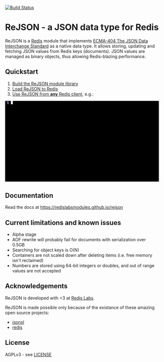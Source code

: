 [![Build Status](https://travis-ci.org/RedisLabsModules/rejson.svg?branch=master)](https://travis-ci.org/RedisLabsModules/rejson)

# ReJSON - a JSON data type for Redis

ReJSON is a [Redis](http://redis.io/) module that implements
[ECMA-404 The JSON Data Interchange Standard](http://json.org/) as a native data type. It allows
storing, updating and fetching JSON values from Redis keys (documents). JSON values are managed
as binary objects, thus allowing Redis-blazing performance. 

## Quickstart

1.  [Build the ReJSON module library](https://redislabsmodules.github.io/rejson/#building-the-module)
1.  [Load ReJSON to Redis](https://redislabsmodules.github.io/rejson/#loading-the-module-to-redis)
1.  [Use ReJSON from **any** Redis client](https://redislabsmodules.github.io/rejson/#using-rejson), e.g.:

![ReJSON with `redis-cli`](docs/images/demo.gif)

## Documentation

Read the docs at https://redislabsmodules.github.io/rejson

## Current limitations and known issues

* Alpha stage
* AOF rewrite will probably fail for documents with serialization over 0.5GB
* Searching for object keys is O(N)
* Containers are not scaled down after deleting items (i.e. free memory isn't reclaimed)
* Numbers are stored using 64-bit integers or doubles, and out of range values are not accepted

## Acknowledgements

ReJSON is developed with <3 at [Redis Labs](https://redislabs.com).

ReJSON is made possible only because of the existance of these amazing open source projects:

* [jsonsl](https://github.com/mnunberg/jsonsl)
* [redis](https://github.com/antirez/redis)

## License

AGPLv3 - see [LICENSE](LICENSE)
